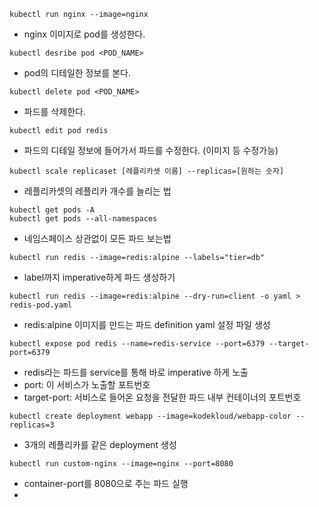 
```
kubectl run nginx --image=nginx
```
- nginx 이미지로 pod를 생성한다.

```
kubectl desribe pod <POD_NAME>
```
- pod의 디테일한 정보를 본다.

```
kubectl delete pod <POD_NAME>
```
- 파드를 삭제한다.

```
kubectl edit pod redis
```
- 파드의 디테일 정보에 들어가서 파드를 수정한다. (이미지 등 수정가능)

```
kubectl scale replicaset [레플리카셋 이름] --replicas=[원하는 숫자]
```
- 레플리카셋의 레플리카 개수를 늘리는 법

```
kubectl get pods -A
kubectl get pods --all-namespaces
```
- 네임스페이스 상관없이 모든 파드 보는법

```
kubectl run redis --image=redis:alpine --labels="tier=db"
```
- label까지 imperative하게 파드 생성하기

```
kubectl run redis --image=redis:alpine --dry-run=client -o yaml > redis-pod.yaml
```
- redis:alpine 이미지를 만드는 파드 definition yaml 설정 파일 생성

```
kubectl expose pod redis --name=redis-service --port=6379 --target-port=6379
```
- redis라는 파드를 service를 통해 바로 imperative 하게 노출
- port: 이 서비스가 노출할 포트번호
- target-port: 서비스로 들어온 요청을 전달한 파드 내부 컨테이너의 포트번호

```
kubectl create deployment webapp --image=kodekloud/webapp-color --replicas=3
```
- 3개의 레플리카를 같은 deployment 생성

```
kubectl run custom-nginx --image=nginx --port=8080
```
- container-port를 8080으로 주는 파드 실행
- 